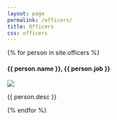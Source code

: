 ```yaml
---
layout: page
permalink: /officers/
title: Officers
css: officers
---
```


<!-- Use _config.yml to change this page -->
{% for person in site.officers %}
<div class="officer">
	<h4>{{ person.name }}, {{ person.job }}</h4>
	<img src="/images/officers/{{ person.pic }}" />
	<p>{{ person.desc }}</p>
	<div></div>
</div>
{% endfor %}
